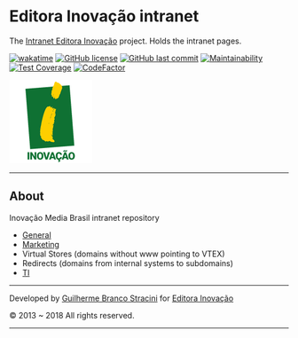 # Editora Inovação intranet

The [Intranet Editora Inovação](https://intranet.editorainovacao.com.br/) project. Holds the intranet pages.

[![wakatime](https://wakatime.com/badge/github/InovacaoMediaBrasil/Intranet.svg)](https://wakatime.com/badge/github/InovacaoMediaBrasil/Intranet)
[![GitHub license](https://img.shields.io/github/license/InovacaoMediaBrasil/Intranet)](https://github.com/InovacaoMediaBrasil/Intranet)
[![GitHub last commit](https://img.shields.io/github/last-commit/InovacaoMediaBrasil/Intranet/main)](https://github.com/InovacaoMediaBrasil/Intranet)
[![Maintainability](https://api.codeclimate.com/v1/badges/fb6ff3eb199f04fc4f74/maintainability)](https://codeclimate.com/github/InovacaoMediaBrasil/Intranet/maintainability)
[![Test Coverage](https://api.codeclimate.com/v1/badges/fb6ff3eb199f04fc4f74/test_coverage)](https://codeclimate.com/github/InovacaoMediaBrasil/Intranet/test_coverage)
[![CodeFactor](https://www.codefactor.io/repository/github/inovacaomediabrasil/intranet/badge)](https://www.codefactor.io/repository/github/inovacaomediabrasil/intranet)

![EditoraInovacao](logo.png)

---

## About

Inovação Media Brasil intranet repository

- [General](https://intranet.editorainovacao.com.br)
- [Marketing](https://marketing.editorainovacao.com.br)
- Virtual Stores (domains without www pointing to VTEX)
- Redirects (domains from internal systems to subdomains)
- [TI](https://ti.editorainovacao.com.br)

---

Developed by [Guilherme Branco Stracini](https://www.guilhermebranco.com.br) for [Editora Inovação](https://www.editorainovacao.com.br)

© 2013 ~ 2018 All rights reserved.

---
